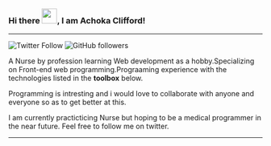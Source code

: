 ### Hi there <img src="https://raw.githubusercontent.com/MartinHeinz/MartinHeinz/master/wave.gif" width="30px">, I am Achoka Clifford!

---

![Twitter Follow](https://img.shields.io/twitter/follow/clifordachoka?label=People%20following%20me%20on%20Twitter&style=social)
![GitHub followers](https://img.shields.io/github/followers/achoka2?label=Github%20Followers&style=social)

A Nurse by profession learning Web development as a hobby.Specializing on Front-end web programming.Prograaming experience with the technologies listed in the **toolbox** below.

Programming is intresting and i would love to collaborate with anyone and everyone so as to get better at this.

I am currently practicticing Nurse but hoping to be a medical programmer in the near future. Feel free to follow me on twitter.


---


<!--
**achoka2/achoka2** is a ✨ _special_ ✨ repository because its `README.md` (this file) appears on your GitHub profile.

Here are some ideas to get you started:

- 🔭 I’m currently working on ...
- 🌱 I’m currently learning ...
- 👯 I’m looking to collaborate on ...
- 🤔 I’m looking for help with ...
- 💬 Ask me about ...
- 📫 How to reach me: ...
- 😄 Pronouns: ...
- ⚡ Fun fact: ...
-->
